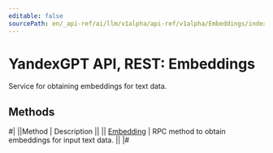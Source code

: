 ```yaml
---
editable: false
sourcePath: en/_api-ref/ai/llm/v1alpha/api-ref/v1alpha/Embeddings/index.md
---
```


# YandexGPT API, REST: Embeddings

Service for obtaining embeddings for text data.

## Methods

#|
||Method | Description ||
|| [Embedding](embedding.md) | RPC method to obtain embeddings for input text data. ||
|#